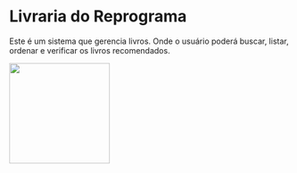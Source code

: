 # Livraria do Reprograma
Este é um sistema que gerencia livros. Onde o usuário poderá buscar, listar, ordenar e verificar os livros recomendados. 

<img height="180em" src="https://2.bp.blogspot.com/-GXFypB06X5o/V5vEmuH39rI/AAAAAAAAXYw/52lmePrMjqczyWI_CriP6AY6reOVWgaKQCLcB/s640/quando-entra-na-livraria-quer-levar-todos-livros-leitores-mademoisellelovesbooks.gif">